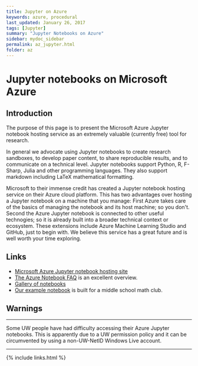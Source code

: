 ```yaml
---
title: Jupyter on Azure
keywords: azure, procedural
last_updated: January 26, 2017
tags: [Jupyter]
summary: "Jupyter Notebooks on Azure"
sidebar: mydoc_sidebar
permalink: az_jupyter.html
folder: az
---
```


# Jupyter notebooks on Microsoft Azure

## Introduction

The purpose of this page is to present the Microsoft Azure Jupyter notebook hosting service as an extremely 
valuable (currently free) tool for research.  

In general we advocate using Jupyter notebooks to create research sandboxes, to develop paper content, 
to share reproducible results, and to communicate on a technical level. Jupyter notebooks support 
Python, R, F-Sharp, Julia and other programming languages. They also support markdown including LaTeX mathematical formatting.

Microsoft to their immense credit has created a Jupyter notebook hosting service on their Azure cloud platform. This has two 
advantages over hosting a Jupyter notebook on a machine that you manage: First Azure takes care of the basics of managing the 
notebook and its host machine; so you don't.  Second the Azure Jupyter notebook is connected to other useful technogies;
so it is already built into a broader technical context or ecosystem. These extensions include Azure Machine Learning Studio 
and GitHub, just to begin with. We believe this service has a great future and is well worth your time exploring.

## Links

- [Microsoft Azure Jupyter notebook hosting site](http://notebooks.azure.com)
- [The Azure Notebook FAQ](http://notebooks.azure.com/faq) is an excellent overview.
- [Gallery of notebooks](https://github.com/ipython/ipython/wiki/A-gallery-of-interesting-IPython-Notebooks)
- [Our example notebook](https://notebooks.azure.com/library/89FHPIGSGMs) is built for a middle school math club. 

## Warnings

***
Some UW people have had difficulty accessing their Azure Jupyter notebooks. This is apparently due to a UW permission policy
and it can be circumvented by using a non-UW-NetID Windows Live account.
***


{% include links.html %}
